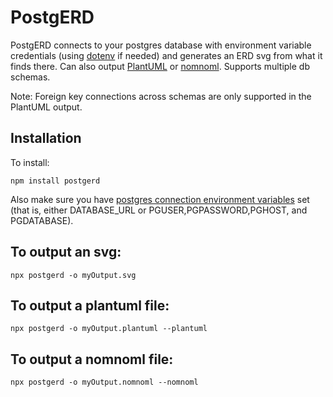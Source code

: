 # PostgERD

PostgERD connects to your postgres database with environment variable credentials (using [dotenv](https://github.com/motdotla/dotenv#readme) if needed) and generates an ERD svg from what it finds there. Can also output [PlantUML](https://plantuml.com/) or [nomnoml](http://www.nomnoml.com/). Supports multiple db schemas.

Note: Foreign key connections across schemas are only supported in the PlantUML output.

## Installation

To install:

```
npm install postgerd
```

Also make sure you have [postgres connection environment variables](https://www.postgresql.org/docs/9.3/libpq-envars.html) set (that is, either DATABASE_URL or PGUSER,PGPASSWORD,PGHOST, and PGDATABASE).

## To output an svg:

```
npx postgerd -o myOutput.svg
```

## To output a plantuml file:

```
npx postgerd -o myOutput.plantuml --plantuml
```

## To output a nomnoml file:

```
npx postgerd -o myOutput.nomnoml --nomnoml
```